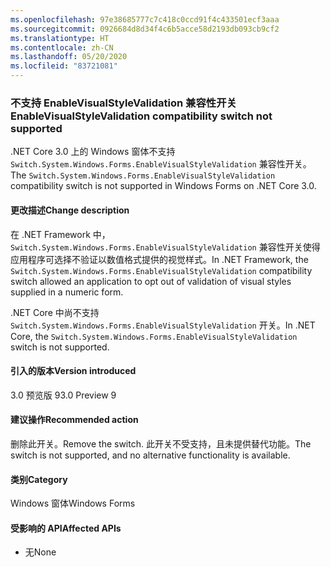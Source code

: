 ```yaml
---
ms.openlocfilehash: 97e38685777c7c418c0ccd91f4c433501ecf3aaa
ms.sourcegitcommit: 0926684d8d34f4c6b5acce58d2193db093cb9cf2
ms.translationtype: HT
ms.contentlocale: zh-CN
ms.lasthandoff: 05/20/2020
ms.locfileid: "83721081"
---
```

### <a name="enablevisualstylevalidation-compatibility-switch-not-supported"></a><span data-ttu-id="f1438-101">不支持 EnableVisualStyleValidation 兼容性开关</span><span class="sxs-lookup"><span data-stu-id="f1438-101">EnableVisualStyleValidation compatibility switch not supported</span></span>

<span data-ttu-id="f1438-102">.NET Core 3.0 上的 Windows 窗体不支持 `Switch.System.Windows.Forms.EnableVisualStyleValidation` 兼容性开关。</span><span class="sxs-lookup"><span data-stu-id="f1438-102">The `Switch.System.Windows.Forms.EnableVisualStyleValidation` compatibility switch is not supported in Windows Forms on .NET Core 3.0.</span></span>

#### <a name="change-description"></a><span data-ttu-id="f1438-103">更改描述</span><span class="sxs-lookup"><span data-stu-id="f1438-103">Change description</span></span>

<span data-ttu-id="f1438-104">在 .NET Framework 中，`Switch.System.Windows.Forms.EnableVisualStyleValidation` 兼容性开关使得应用程序可选择不验证以数值格式提供的视觉样式。</span><span class="sxs-lookup"><span data-stu-id="f1438-104">In .NET Framework, the `Switch.System.Windows.Forms.EnableVisualStyleValidation` compatibility switch allowed an application to opt out of validation of visual styles supplied in a numeric form.</span></span>

<span data-ttu-id="f1438-105">.NET Core 中尚不支持 `Switch.System.Windows.Forms.EnableVisualStyleValidation` 开关。</span><span class="sxs-lookup"><span data-stu-id="f1438-105">In .NET Core, the `Switch.System.Windows.Forms.EnableVisualStyleValidation` switch is not supported.</span></span>

#### <a name="version-introduced"></a><span data-ttu-id="f1438-106">引入的版本</span><span class="sxs-lookup"><span data-stu-id="f1438-106">Version introduced</span></span>

<span data-ttu-id="f1438-107">3.0 预览版 9</span><span class="sxs-lookup"><span data-stu-id="f1438-107">3.0 Preview 9</span></span>

#### <a name="recommended-action"></a><span data-ttu-id="f1438-108">建议操作</span><span class="sxs-lookup"><span data-stu-id="f1438-108">Recommended action</span></span>

<span data-ttu-id="f1438-109">删除此开关。</span><span class="sxs-lookup"><span data-stu-id="f1438-109">Remove the switch.</span></span> <span data-ttu-id="f1438-110">此开关不受支持，且未提供替代功能。</span><span class="sxs-lookup"><span data-stu-id="f1438-110">The switch is not supported, and no alternative functionality is available.</span></span>

#### <a name="category"></a><span data-ttu-id="f1438-111">类别</span><span class="sxs-lookup"><span data-stu-id="f1438-111">Category</span></span>

<span data-ttu-id="f1438-112">Windows 窗体</span><span class="sxs-lookup"><span data-stu-id="f1438-112">Windows Forms</span></span>

#### <a name="affected-apis"></a><span data-ttu-id="f1438-113">受影响的 API</span><span class="sxs-lookup"><span data-stu-id="f1438-113">Affected APIs</span></span>

- <span data-ttu-id="f1438-114">无</span><span class="sxs-lookup"><span data-stu-id="f1438-114">None</span></span>

<!-- 

#### Affected APIs

- Not detectable via API analysis

-->
